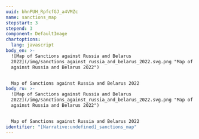 ```yaml
---
uuid: bhnPUH_RpfcfGJ_a4VMZc
name: sanctions_map
stepstart: 3
stepend: 3
component: DefaultImage
chartoptions:
  lang: javascript
body_en: >-
  ![Map of Sanctions against Russia and Belarus
  2022](/img/sanctions_against_russia_and_belarus_2022.svg.png "Map of Sanctions
  against Russia and Belarus 2022")


  Map of Sanctions against Russia and Belarus 2022
body_ru: >-
  ![Map of Sanctions against Russia and Belarus
  2022](/img/sanctions_against_russia_and_belarus_2022.svg.png "Map of Sanctions
  against Russia and Belarus 2022")


  Map of Sanctions against Russia and Belarus 2022
identifier: "[Narrative:undefined]_sanctions_map"
---
```

